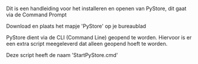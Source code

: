 Dit is een handleiding voor het installeren en openen van PyStore, dit gaat via de Command Prompt

Download en plaats het mapje 'PyStore' op je bureaublad

PyStore dient via de CLI (Command Line) geopend te worden.
Hiervoor is er een extra script meegeleverd dat alleen geopend hoeft te worden.

Deze script heeft de naam 'StartPyStore.cmd'
